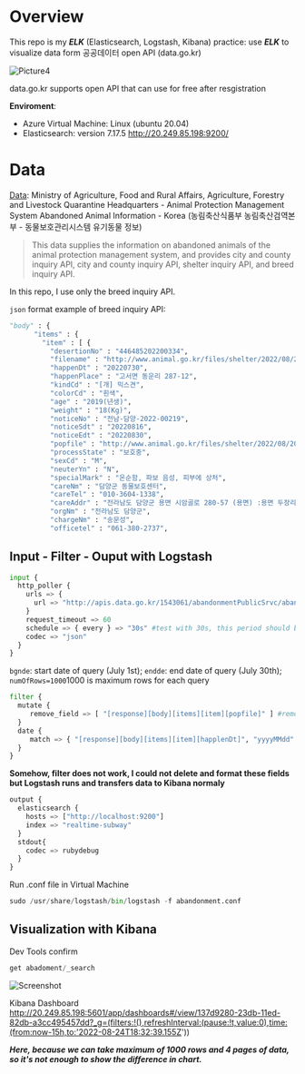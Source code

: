 # Overview
This repo is my ***ELK*** (Elasticsearch, Logstash, Kibana) practice: use ***ELK*** to visualize data form 공공데이터 open API (data.go.kr)

![Picture4](https://user-images.githubusercontent.com/79763166/186461600-36f67472-2085-4c07-8c5f-a2b7e6fafe71.png)

data.go.kr supports open API that can use for free after resgistration

**Enviroment**:
- Azure Virtual Machine: Linux (ubuntu 20.04)
- Elasticsearch: version 7.17.5 http://20.249.85.198:9200/

# Data
[Data](https://www.data.go.kr/data/15098931/openapi.do): Ministry of Agriculture, Food and Rural Affairs, Agriculture, Forestry and Livestock Quarantine Headquarters - Animal Protection Management System Abandoned Animal Information - Korea (농림축산식품부 농림축산검역본부 - 동물보호관리시스템 유기동물 정보)


> This data supplies the information on abandoned animals of the animal protection management system, and provides city and county inquiry API, city and county inquiry API, shelter inquiry API, and breed inquiry API.

In this repo, I use only the breed inquiry API.

`json` format example of breed inquiry API:
```python
"body" : {
      "items" : {
        "item" : [ {
          "desertionNo" : "446485202200334",
          "filename" : "http://www.animal.go.kr/files/shelter/2022/08/202208161408827_s.jpg",
          "happenDt" : "20220730",
          "happenPlace" : "고서면 동운리 287-12",
          "kindCd" : "[개] 믹스견",
          "colorCd" : "흰색",
          "age" : "2019(년생)",
          "weight" : "18(Kg)",
          "noticeNo" : "전남-담양-2022-00219",
          "noticeSdt" : "20220816",
          "noticeEdt" : "20220830",
          "popfile" : "http://www.animal.go.kr/files/shelter/2022/08/202208161408827.jpg",
          "processState" : "보호중",
          "sexCd" : "M",
          "neuterYn" : "N",
          "specialMark" : "온순함, 파보 음성, 피부에 상처",
          "careNm" : "담양군 동물보호센터",
          "careTel" : "010-3604-1338",
          "careAddr" : "전라남도 담양군 용면 시암골로 280-57 (용면) :용면 두장리 21번지",
          "orgNm" : "전라남도 담양군",
          "chargeNm" : "송문성",
          "officetel" : "061-380-2737",
```
## Input - Filter - Ouput with Logstash
```python
input {
  http_poller {
    urls => {
      url => "http://apis.data.go.kr/1543061/abandonmentPublicSrvc/abandonmentPublic?bgnde=20220701&endde=20220730&pageNo=1&numOfRows=1000&_type=json&serviceKey=YWRncUmVrCMs8Nm7xSfh8Q2j0ao587l3WP2M%2Fl4uSYyNrN16%2BLo65V66u%2BIP1QUCWNki6e%2B6ejjwEaUJ%2BIyaew%3D%3D"
    }
    request_timeout => 60
    schedule => { every } => "30s" #test with 30s, this period should be 24h
    codec => "json"
  }
}
```
`bgnde`: start date of query (July 1st);
`endde`: end date of query (July 30th);
`numOfRows=1000`1000 is maximum rows for each query
```python
filter {
  mutate {
     remove_field => [ "[response][body][items][item][popfile]" ] #remove unnesscery field
  }
  date {
     match => { "[response][body][items][item][happlenDt]", "yyyyMMdd" } #format as date
  }
}
```
**Somehow, filter does not work, I could not delete and format these fields but Logstash runs and transfers data to Kibana normaly**
```python
output {
  elasticsearch {
    hosts => ["http://localhost:9200"]
    index => "realtime-subway"
  }
  stdout{
    codec => rubydebug
  }
}
```
Run .conf file in Virtual Machine
```python
sudo /usr/share/logstash/bin/logstash -f abandonment.conf
```

## Visualization with Kibana
Dev Tools confirm
```python
get abadoment/_search
```
![Screenshot](https://user-images.githubusercontent.com/79763166/186496665-b442f9b2-6fbf-40d4-8582-c071ace20227.jpg)

Kibana Dashboard http://20.249.85.198:5601/app/dashboards#/view/137d9280-23db-11ed-82db-a3cc495457dd?_g=(filters:!(),refreshInterval:(pause:!t,value:0),time:(from:now-15h,to:'2022-08-24T18:32:39.155Z'))

***Here, because we can take maximum of 1000 rows and 4 pages of data, so it's not enough to show the difference in chart.***
